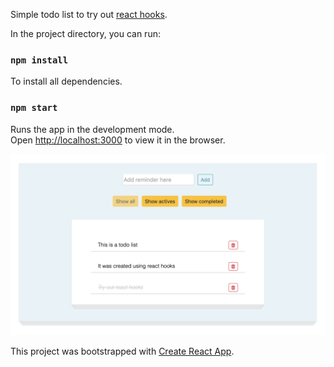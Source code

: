 Simple todo list to try out [react hooks]( https://reactjs.org/docs/hooks-intro.html).

In the project directory, you can run:

### `npm install`

To install all dependencies.

### `npm start`

Runs the app in the development mode.<br>
Open [http://localhost:3000](http://localhost:3000) to view it in the browser.

![](./public/screenshot.png)


This project was bootstrapped with [Create React App](https://github.com/facebook/create-react-app).